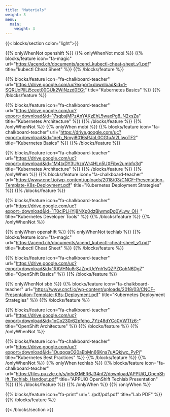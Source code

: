 ```yaml
---
title: "Materials"
weight: 3
menu:
  main:
    weight: 3
---
```


{{< blocks/section color="light">}}

{{% onlyWhenNot openshift %}}
{{% onlyWhenNot mobi %}}
{{% blocks/feature icon="fa-magic" url="https://acend.ch/documents/acend_kubectl-cheat-sheet_v1.pdf" title="kubectl Cheat Sheet" %}}
{{% /blocks/feature %}}

{{% blocks/feature icon="fa-chalkboard-teacher" url="https://drive.google.com/uc?export=download&id=1-SQRUoPllLj5ceet00GUk2WiNzzd0EGt" title="Kubernetes Basics" %}}
{{% /blocks/feature %}}

{{% blocks/feature icon="fa-chalkboard-teacher" url="https://drive.google.com/uc?export=download&id=17sqbsjMPzAnYAKzEhL5waxPg8_N2xsZa" title="Kubernetes Architecture" %}}
{{% /blocks/feature %}}
{{% /onlyWhenNot %}}
{{% onlyWhen mobi %}}
{{% blocks/feature icon="fa-chalkboard-teacher" url="https://drive.google.com/uc?export=download&id=1qeb_Nmyj8016sRJaL0CGfuAi2LIwoTF2" title="Kubernetes Basics" %}}
{{% /blocks/feature %}}

{{% blocks/feature icon="fa-chalkboard-teacher" url="https://drive.google.com/uc?export=download&id=1M4txDY3UhzqWr4HLn5UXFibv2umbfx3d" title="Kubernetes Architecture" %}}
{{% /blocks/feature %}}
{{% /onlyWhen %}}
{{% blocks/feature icon="fa-chalkboard-teacher" url="https://www.cncf.io/wp-content/uploads/2018/03/CNCF-Presentation-Template-K8s-Deployment.pdf" title="Kubernetes Deployment Strategies" %}}
{{% /blocks/feature %}}

{{% blocks/feature icon="fa-chalkboard-teacher" url="https://drive.google.com/uc?export=download&id=1T0ciPLHYj8NXp0dzBiwmqDg0VLyw_OH_" title="Kubernetes Developer Tools" %}}
{{% /blocks/feature %}}
{{% /onlyWhenNot %}}

{{% onlyWhen openshift %}}
{{% onlyWhenNot techlab %}}
{{% blocks/feature icon="fa-magic" url="https://acend.ch/documents/acend_kubectl-cheat-sheet_v1.pdf" title="kubectl Cheat Sheet" %}}
{{% /blocks/feature %}}

{{% blocks/feature icon="fa-chalkboard-teacher" url="https://drive.google.com/uc?export=download&id=1RAVHNu8rSJZpdUcYnh1sQZPZGohN6Dg7" title="OpenShift Basics" %}}
{{% /blocks/feature %}}

{{% onlyWhenNot sbb %}}
{{% blocks/feature icon="fa-chalkboard-teacher" url="https://www.cncf.io/wp-content/uploads/2018/03/CNCF-Presentation-Template-K8s-Deployment.pdf" title="Kubernetes Deployment Strategies" %}}
{{% /blocks/feature %}}

{{% blocks/feature icon="fa-chalkboard-teacher" url="https://drive.google.com/uc?export=download&id=1oCo230r62pfeho_7Yz48dYCc0VWTfz6-" title="OpenShift Architecture" %}}
{{% /blocks/feature %}}
{{% /onlyWhenNot %}}

{{% blocks/feature icon="fa-chalkboard-teacher" url="https://drive.google.com/uc?export=download&id=1OuqogaO20aEbMn66Kna7uAQkjwc_PvPi" title="Kubernetes Best Practices" %}}
{{% /blocks/feature %}}
{{% /onlyWhenNot %}}
{{% onlyWhen techlab %}}
{{% blocks/feature icon="fa-chalkboard-teacher" url="https://files.puzzle.ch/s/in5dXMER6J34nt2/download/APPUiO_OpenShift_Techlab_Handout.pdf" title="APPUiO OpenShift Techlab Presentation" %}}
{{% /blocks/feature %}}
{{% /onlyWhen %}}
{{% /onlyWhen %}}

{{% blocks/feature icon="fa-print" url="../pdf/pdf.pdf" title="Lab PDF" %}}
{{% /blocks/feature %}}

{{< /blocks/section >}}
